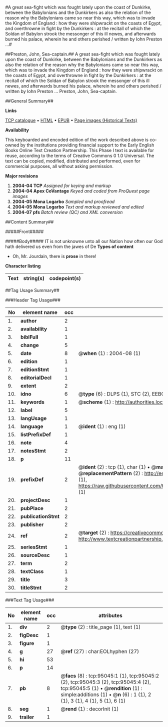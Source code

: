 #A great sea-fight which was fought lately upon the coast of Dunkirke, between the Babylonians and the Dunkirkers as also the relation of the reason why the Babylonians came so near this way, which was to invade the Kingdom of England : how they were shipwrackt on the coasts of Egypt, and overthrowne in fight by the Dunkirkers : at the recitall of which the Soldan of Babylon strook the messonger of this ill newes, and afterwards burned his palace, wherein he and others perished / written by Iohn Preston ...#

##Preston, John, Sea-captain.##
A great sea-fight which was fought lately upon the coast of Dunkirke, between the Babylonians and the Dunkirkers as also the relation of the reason why the Babylonians came so near this way, which was to invade the Kingdom of England : how they were shipwrackt on the coasts of Egypt, and overthrowne in fight by the Dunkirkers : at the recitall of which the Soldan of Babylon strook the messonger of this ill newes, and afterwards burned his palace, wherein he and others perished / written by Iohn Preston ...
Preston, John, Sea-captain.

##General Summary##

**Links**

[TCP catalogue](http://www.ota.ox.ac.uk/tcp/)  • 
[HTML](http://tei.it.ox.ac.uk/tcp/Texts-HTML/free/A55/A55756.html)  • 
[EPUB](http://tei.it.ox.ac.uk/tcp/Texts-EPUB/free/A55/A55756.epub) • 
[Page images (Historical Texts)](https://data.historicaltexts.jisc.ac.uk/view?pubId=eebo-12888385e&pageId=eebo-12888385e-95045-1)

**Availability**

This keyboarded and encoded edition of the
	       work described above is co-owned by the institutions
	       providing financial support to the Early English Books
	       Online Text Creation Partnership. This Phase I text is
	       available for reuse, according to the terms of Creative
	       Commons 0 1.0 Universal. The text can be copied,
	       modified, distributed and performed, even for
	       commercial purposes, all without asking permission.

**Major revisions**

1. __2004-04__ __TCP__ *Assigned for keying and markup*
1. __2004-04__ __Apex CoVantage__ *Keyed and coded from ProQuest page images*
1. __2004-05__ __Mona Logarbo__ *Sampled and proofread*
1. __2004-05__ __Mona Logarbo__ *Text and markup reviewed and edited*
1. __2004-07__ __pfs__ *Batch review (QC) and XML conversion*

##Content Summary##

#####Front#####

#####Body#####
IT is not unknowne unto all our Nation how often our God hath delivered us even from the jawes of De
**Types of content**

  * Oh, Mr. Jourdain, there is **prose** in there!

**Character listing**


|Text|string(s)|codepoint(s)|
|---|---|---|

##Tag Usage Summary##

###Header Tag Usage###

|No|element name|occ|attributes|
|---|---|---|---|
|1.|__author__|2||
|2.|__availability__|1||
|3.|__biblFull__|1||
|4.|__change__|5||
|5.|__date__|8| @__when__ (1) : 2004-08 (1)|
|6.|__edition__|1||
|7.|__editionStmt__|1||
|8.|__editorialDecl__|1||
|9.|__extent__|2||
|10.|__idno__|6| @__type__ (6) : DLPS (1), STC (2), EEBO-CITATION (1), OCLC (1), VID (1)|
|11.|__keywords__|1| @__scheme__ (1) : http://authorities.loc.gov/ (1)|
|12.|__label__|5||
|13.|__langUsage__|1||
|14.|__language__|1| @__ident__ (1) : eng (1)|
|15.|__listPrefixDef__|1||
|16.|__note__|4||
|17.|__notesStmt__|2||
|18.|__p__|11||
|19.|__prefixDef__|2| @__ident__ (2) : tcp (1), char (1)  •  @__matchPattern__ (2) : ([0-9\-]+):([0-9IVX]+) (1), (.+) (1)  •  @__replacementPattern__ (2) : http://eebo.chadwyck.com/downloadtiff?vid=$1&page=$2 (1), https://raw.githubusercontent.com/textcreationpartnership/Texts/master/tcpchars.xml#$1 (1)|
|20.|__projectDesc__|1||
|21.|__pubPlace__|2||
|22.|__publicationStmt__|2||
|23.|__publisher__|2||
|24.|__ref__|2| @__target__ (2) : https://creativecommons.org/publicdomain/zero/1.0/ (1), http://www.textcreationpartnership.org/docs/. (1)|
|25.|__seriesStmt__|1||
|26.|__sourceDesc__|1||
|27.|__term__|2||
|28.|__textClass__|1||
|29.|__title__|3||
|30.|__titleStmt__|2||


###Text Tag Usage###

|No|element name|occ|attributes|
|---|---|---|---|
|1.|__div__|2| @__type__ (2) : title_page (1), text (1)|
|2.|__figDesc__|1||
|3.|__figure__|1||
|4.|__g__|27| @__ref__ (27) : char:EOLhyphen (27)|
|5.|__hi__|53||
|6.|__p__|14||
|7.|__pb__|8| @__facs__ (8) : tcp:95045:1 (1), tcp:95045:2 (2), tcp:95045:3 (2), tcp:95045:4 (2), tcp:95045:5 (1)  •  @__rendition__ (1) : simple:additions (1)  •  @__n__ (6) : 1 (1), 2 (1), 3 (1), 4 (1), 5 (1), 6 (1)|
|8.|__seg__|1| @__rend__ (1) : decorInit (1)|
|9.|__trailer__|1||
